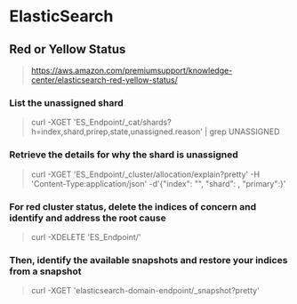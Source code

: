# ElasticSearch

## Red or Yellow Status
> https://aws.amazon.com/premiumsupport/knowledge-center/elasticsearch-red-yellow-status/

### List the unassigned shard
> curl -XGET 'ES_Endpoint/_cat/shards?h=index,shard,prirep,state,unassigned.reason' | grep UNASSIGNED

### Retrieve the details for why the shard is unassigned
> curl -XGET 'ES_Endpoint/_cluster/allocation/explain?pretty' -H 'Content-Type:application/json' -d'{"index": "<index name>", "shard": <shardId>, "primary":<true or false>}'

### For red cluster status, delete the indices of concern and identify and address the root cause
> curl -XDELETE 'ES_Endpoint/<index names>'

### Then, identify the available snapshots and restore your indices from a snapshot
> curl -XGET 'elasticsearch-domain-endpoint/_snapshot?pretty'
